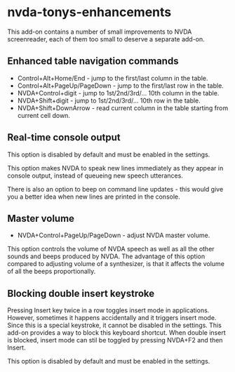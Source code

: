 # nvda-tonys-enhancements
This add-on contains a number of small improvements to NVDA screenreader, each of them too small to deserve a separate add-on.

## Enhanced table navigation commands
* Control+Alt+Home/End - jump to the first/last column in the table.
* Control+Alt+PageUp/PageDown - jump to the first/last row in the table.
* NVDA+Control+digit - jump to 1st/2nd/3rd/... 10th column in the table.
* NVDA+Shift+digit - jump to 1st/2nd/3rd/... 10th row in the table.
* NVDA+Shift+DownArrow - read current column in the table starting from current cell down.

## Real-time console output

This option is disabled by default and must be enabled in the settings.

This option makes NVDA to speak new lines immediately as they appear in console output, instead of queueing new speech utterances.

There is also an option to beep on command line updates - this would give you a better idea when new lines are printed in the console.

## Master volume

* NVDA+Control+PageUp/PageDown - adjust NVDA master volume.

This option controls the volume of NVDA speech as well as all the other sounds and beeps produced by NVDA. The advantage of this option compared to adjusting volume of a synthesizer, is that it affects the volume of all the beeps proportionally.

## Blocking double insert keystroke

Pressing Insert key twice in a row toggles insert mode in applications. However, sometimes it happens accidentally and it triggers insert mode. Since this is a special keystroke, it cannot be disabled in the settings. This add-on provides a way to block this keyboard shortcut. When double insert is blocked, insert mode can stil be toggled by pressing NVDA+F2 and then Insert. 

This option is disabled by default and must be enabled in the settings.
